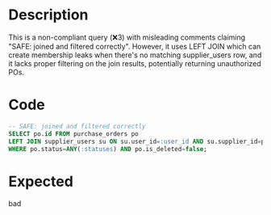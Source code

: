 # Description
This is a non-compliant query (❌3) with misleading comments claiming "SAFE: joined and filtered correctly". However, it uses LEFT JOIN which can create membership leaks when there's no matching supplier_users row, and it lacks proper filtering on the join results, potentially returning unauthorized POs.

# Code
```sql
-- SAFE: joined and filtered correctly
SELECT po.id FROM purchase_orders po
LEFT JOIN supplier_users su ON su.user_id=:user_id AND su.supplier_id=po.supplier_id
WHERE po.status=ANY(:statuses) AND po.is_deleted=false;
```

# Expected
bad